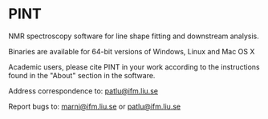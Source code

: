 # PINT
NMR spectroscopy software for line shape fitting and downstream analysis.

Binaries are available for 64-bit versions of Windows, Linux and Mac OS X

Academic users, please cite PINT in your work according to the instructions found in the "About" section in the software.

Address correspondence to: patlu@ifm.liu.se

Report bugs to: marni@ifm.liu.se or patlu@ifm.liu.se
